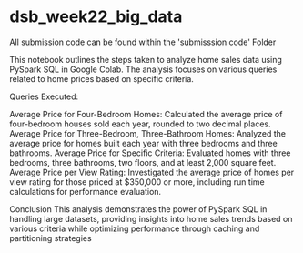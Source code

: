 # dsb_week22_big_data
All submission code can be found within the 'submisssion code' Folder

This notebook outlines the steps taken to analyze home sales data using PySpark SQL in Google Colab. The analysis focuses on various queries related to home prices based on specific criteria.

Queries Executed:

Average Price for Four-Bedroom Homes: Calculated the average price of four-bedroom houses sold each year, rounded to two decimal places.
Average Price for Three-Bedroom, Three-Bathroom Homes: Analyzed the average price for homes built each year with three bedrooms and three bathrooms.
Average Price for Specific Criteria: Evaluated homes with three bedrooms, three bathrooms, two floors, and at least 2,000 square feet.
Average Price per View Rating: Investigated the average price of homes per view rating for those priced at $350,000 or more, including run time calculations for performance evaluation.

Conclusion
This analysis demonstrates the power of PySpark SQL in handling large datasets, providing insights into home sales trends based on various criteria while optimizing performance through caching and partitioning strategies
